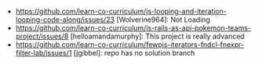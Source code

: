 * https://github.com/learn-co-curriculum/js-looping-and-iteration-looping-code-along/issues/23 [Wolverine964]: Not Loading
* https://github.com/learn-co-curriculum/js-rails-as-api-pokemon-teams-project/issues/8 [helloamandamurphy]: This project is really advanced
* https://github.com/learn-co-curriculum/fewpjs-iterators-fndcl-fnexpr-filter-lab/issues/1 [jgibbel]: repo has no solution branch
